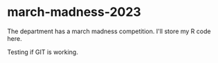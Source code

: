 # march-madness-2023
The department has a march madness competition. I'll store my R code here. 

Testing if GIT is working. 